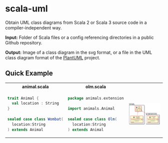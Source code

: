 # scala-uml

Obtain UML class diagrams from Scala 2 or Scala 3 source code in a compiler-independent way.

**Input:** Folder of Scala files or a config referencing directories in a public Github repository. 

**Output:**  Image of a class diagram in the svg format, or a file in the UML class diagram format of the [PlantUML](https://plantuml.com/de/class-diagram) project.

## Quick Example

<table>
<tr>
<th>
animal.scala
</th>
<th>
olm.scala
</th>
</tr>
<tr>
<td>

```Scala
trait Animal {
  val location : String
}

sealed case class Wombat(
  location:String
) extends Animal
```

</td>
<td>

```Scala
package animals.extension

import animals.Animal

sealed case class Olm(
  location:String
) extends Animal
```

</td>
<td>
<img align="center" src="docs/examples/animals.svg">
</td>
</tr>
</table>
